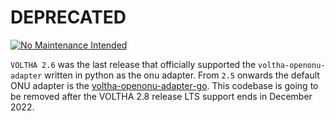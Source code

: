 # DEPRECATED

[![No Maintenance Intended](http://unmaintained.tech/badge.svg)](http://unmaintained.tech/)

`VOLTHA 2.6` was the last release that officially supported the `voltha-openonu-adapter` written in python as the onu adapter.
From `2.5` onwards the default ONU adapter is the [voltha-openonu-adapter-go](https://github.com/opencord/voltha-openonu-adapter-go). This codebase is going to be removed after the VOLTHA 2.8 release LTS support ends in December 2022. 
